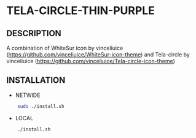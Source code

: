 # TELA-CIRCLE-THIN-PURPLE
## DESCRIPTION
A combination of WhiteSur icon by vinceliuice (https://github.com/vinceliuice/WhiteSur-icon-theme) and Tela-circle by vinceliuice (https://github.com/vinceliuice/Tela-circle-icon-theme)

## INSTALLATION
- NETWIDE
```bash
    sudo ./install.sh
```
- LOCAL
```bash
    ./install.sh
```